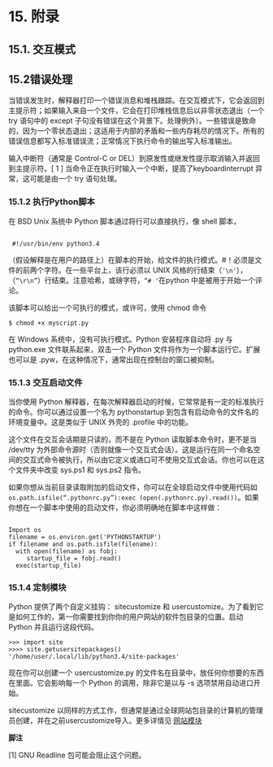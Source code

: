 # 15. 附录
## 15.1. 交互模式
## 15.2错误处理

当错误发生时，解释器打印一个错误消息和堆栈跟踪。在交互模式下，它会返回到主提示符；如果输入来自一个文件，它会在打印堆栈信息后以非零状态退出（一个 try 语句中的 except 子句没有错误在这个背景下。处理例外）。一些错误是致命的，因为一个零状态退出；这适用于内部的矛盾和一些内存耗尽的情况下。所有的错误信息都写入标准错误流；正常情况下执行命令的输出写入标准输出。

输入中断符（通常是 Control-C or DEL）到原发性或继发性提示取消输入并返回到主提示符。<a name="[1]"></a>[ 1 ] 当命令正在执行时输入一个中断，提高了keyboardinterrupt 异常，这可能是由一个 try 语句处理。

### 15.1.2 执行Python脚本

在 BSD Unix 系统中 Python 脚本通过将行可以直接执行，像 shell 脚本，

```

 #!/usr/bin/env python3.4

```

（假设解释是在用户的路径上）在脚本的开始，给文件的执行模式。#！必须是文件的前两个字符。在一些平台上，该行必须以 UNIX 风格的行结束（`'\n'`），（`“\r\n”`）行结束。注意哈希，或磅字符，`“# '`在python 中是被用于开始一个评论。

该脚本可以给出一个可执行的模式，或许可，使用 chmod 命令

```
$ chmod +x myscript.py

```

在 Windows 系统中，没有可执行模式。Python 安装程序自动将 .py 与python.exe 文件联系起来，双击一个 Python 文件将作为一个脚本运行它。扩展也可以是 .pyw，在这种情况下，通常出现在控制台的窗口被抑制。

### 15.1.3 交互启动文件

当你使用 Python 解释器，在每次解释器启动的时候，它常常是有一定的标准执行的命令。你可以通过设置一个名为 pythonstartup 到包含有启动命令的文件名的环境变量中。这是类似于 UNIX 外壳的 .profile 中的功能。

这个文件在交互会话期是只读的，而不是在 Python 读取脚本命令时，更不是当 /dev/tty 为外部命令源时（否则就像一个交互式会话）。这是运行在同一个命名空间的交互式命令被执行，所以由它定义或进口可不使用交互式会话。你也可以在这个文件夹中改变 sys.ps1 和 sys.ps2 指令。

如果你想从当前目录读取附加的启动文件，你可以在全球启动文件中使用代码如 `os.path.isfile(“.pythonrc.py”):exec (open(.pythonrc.py).read())`。如果你想在一个脚本中使用的启动文件，你必须明确地在脚本中这样做：

```

Import os  
filename = os.environ.get('PYTHONSTARTUP')  
if filename and os.path.isfile(filename):  
  with open(filename) as fobj:  
     startup_file = fobj.read()  
  exec(startup_file)  

```

### 15.1.4 定制模块

Python 提供了两个自定义挂钩： sitecustomize 和 usercustomize。为了看到它是如何工作的，第一你需要找到你你的用户网站的软件包目录的位置。启动 Python 并且运行这段代码。

```
>>> import site  
>>>> site.getusersitepackages()  
'/home/user/.local/lib/python3.4/site-packages'

```
 
现在你可以创建一个 usercustomize.py 的文件名在目录中，放任何你想要的东西在里面。它会影响每一个 Python 的调用，除非它是以与 -s 选项禁用自动进口开始。

sitecustomize 以同样的方式工作，但通常是通过全球网站包目录的计算机的管理员创建，并在之前usercustomize导入。更多详情见 [网站模块](https://docs.python.org/3/library/site.html#module-site)

**脚注**

<a herf="#[1]">[1]</a> GNU Readline 包可能会阻止这个问题。
